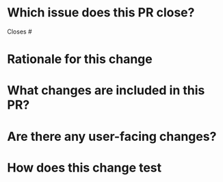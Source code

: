 # Which issue does this PR close?

Closes #

# Rationale for this change
 
<!---
 Why are you proposing this change? If this is already explained clearly in the issue then this section is not needed.
 Explaining clearly why changes are proposed helps reviewers understand your changes and offer better suggestions for fixes.
-->

# What changes are included in this PR?

<!---
There is no need to duplicate the description in the issue here but it is sometimes worth providing a summary of the individual changes in this PR to help reviewer understand the structure.
-->

# Are there any user-facing changes?

<!---
Please mention if:

- there are user-facing changes that needs to update the documentation or configuration.
- this is a breaking change to public APIs
-->

# How does this change test

<!-- 
Please describe how you test this change (like by unit test case, integration test or some other ways) if this change has touched the code.
-->
